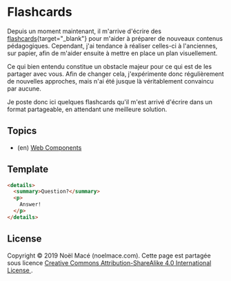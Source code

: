 # Flashcards

Depuis un moment maintenant, il m'arrive d'écrire des
[flashcards](https://en.wikipedia.org/wiki/Flashcard){target="\_blank"} pour m'aider à préparer de nouveaux contenus pédagogiques.
Cependant, j'ai tendance à réaliser celles-ci à l'anciennes, sur papier, afin de m'aider ensuite à mettre en place
un plan visuellement.

Ce qui bien entendu constitue un obstacle majeur pour ce qui est de les partager avec vous.
Afin de changer cela, j'expérimente donc régulièrement de nouvelles approches, mais n'ai été jusque là véritablement convaincu par aucune.

Je poste donc ici quelques flashcards qu'il m'est arrivé d'écrire dans un format partageable, en attendant une meilleure solution.

## Topics

- (en) [Web Components](./webcomponents)

## Template

```html
<details>
  <summary>Question?</summary>
  <p>
    Answer!
  </p>
</details>
```

## License

Copyright © 2019 Noël Macé (noelmace.com).
Cette page est partagée sous licence
<a rel="license" href="http://creativecommons.org/licenses/by-sa/4.0/">
Creative Commons Attribution-ShareAlike 4.0 International License
</a>.
